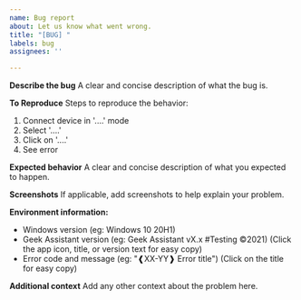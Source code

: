 ```yaml
---
name: Bug report
about: Let us know what went wrong.
title: "[BUG] "
labels: bug
assignees: ''

---
```


**Describe the bug**
A clear and concise description of what the bug is.

**To Reproduce**
Steps to reproduce the behavior: 
1. Connect device in '....' mode
2. Select '....'
3. Click on '....'
4. See error

**Expected behavior**
A clear and concise description of what you expected to happen.

**Screenshots**
If applicable, add screenshots to help explain your problem.

**Environment information:**
 - Windows version (eg: Windows 10 20H1)
 - Geek Assistant version (eg: Geek Assistant vX.x #Testing ©2021) (Click the app icon, title, or version text for easy copy)
 - Error code and message (eg: "❰XX-YY❱ Error title") (Click on the title for easy copy)

**Additional context**
Add any other context about the problem here.
